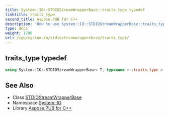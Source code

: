 ```yaml
---
title: System::IO::STDIOStreamWrapperBase::traits_type typedef
linktitle: traits_type
second_title: Aspose.PUB for C++
description: 'How to use System::IO::STDIOStreamWrapperBase::traits_type typedef of System::IO::STDIOStreamWrapperBase class in C++.'
type: docs
weight: 1700
url: /cpp/system.io/stdiostreamwrapperbase/traits_type/
---
```

## traits_type typedef




```cpp
using System::IO::STDIOStreamWrapperBase< T, typename >::traits_type =  typename T::traits_type
```

## See Also

* Class [STDIOStreamWrapperBase](../)
* Namespace [System::IO](../../)
* Library [Aspose.PUB for C++](../../../)

